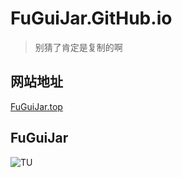 # FuGuiJar.GitHub.io

> 别猜了肯定是复制的啊

## 网站地址

[FuGuiJar.top](http://FuGuiJar.top/)

## FuGuiJar

![TU](https://i.loli.net/2020/01/30/6rQ27ymNotWiMsz.jpg)